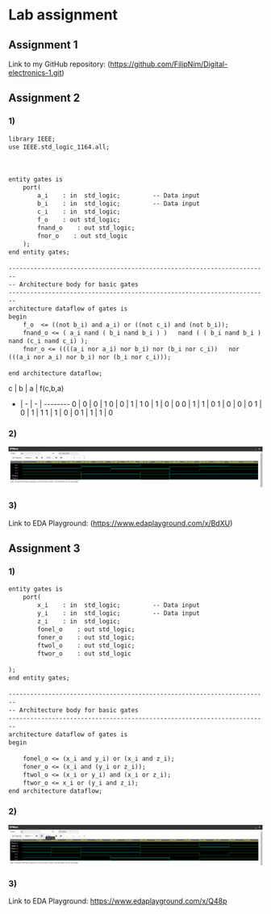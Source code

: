 # Lab assignment

## Assignment 1
Link to my GitHub repository: (https://github.com/FilipNim/Digital-electronics-1.git)

## Assignment 2 

### 1)
```
library IEEE;
use IEEE.std_logic_1164.all;



entity gates is
    port(
        a_i    : in  std_logic;         -- Data input
        b_i    : in  std_logic;         -- Data input
        c_i    : in  std_logic;
        f_o    : out std_logic;
        fnand_o    : out std_logic;
        fnor_o    : out std_logic         
    );
end entity gates;

------------------------------------------------------------------------
-- Architecture body for basic gates
------------------------------------------------------------------------
architecture dataflow of gates is
begin
    f_o  <= ((not b_i) and a_i) or ((not c_i) and (not b_i));
    fnand_o <= ( a_i nand ( b_i nand b_i ) )   nand ( ( b_i nand b_i ) nand (c_i nand c_i) );
	fnor_o <= ((((a_i nor a_i) nor b_i) nor (b_i nor c_i))   nor  (((a_i nor a_i) nor b_i) nor (b_i nor c_i)));   

end architecture dataflow;
```

 c | b | a | f(c,b,a)
 - | - | - | --------
 0 | 0 | 0 |    1
 0 | 0 | 1 |    1
 0 | 1 | 0 |    0
 0 | 1 | 1 |    0
 1 | 0 | 0 |    0
 1 | 0 | 1 |    1
 1 | 1 | 0 |    0
 1 | 1 | 1 |    0

### 2)
![and_gates](Images/1.PNG)

### 3)
Link to EDA Playground: (https://www.edaplayground.com/x/BdXU)

## Assignment 3 

### 1)
```
entity gates is
    port(
        x_i    : in  std_logic;         -- Data input
        y_i    : in  std_logic;         -- Data input
        z_i    : in  std_logic;
        fonel_o    : out std_logic;
        foner_o    : out std_logic;
        ftwol_o    : out std_logic;
        ftwor_o    : out std_logic

);
end entity gates;

------------------------------------------------------------------------
-- Architecture body for basic gates
------------------------------------------------------------------------
architecture dataflow of gates is
begin

	fonel_o <= (x_i and y_i) or (x_i and z_i);
    foner_o <= (x_i and (y_i or z_i));
    ftwol_o <= (x_i or y_i) and (x_i or z_i);
    ftwor_o <= x_i or (y_i and z_i);
end architecture dataflow;
```

### 2)
![and_gates](Images/2.PNG)

### 3)
Link to EDA Playground: https://www.edaplayground.com/x/Q48p

